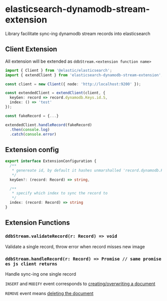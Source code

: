 # elasticsearch-dynamodb-stream-extension
Library facilitate sync-ing dynamodb stream records into elasticsearch


## Client Extension

All extension will be extended as `ddbStream.<extension function name>`

```typescript
import { Client } from '@elastic/elasticsearch';
import { extendClient } from 'elasticsearch-dynamodb-stream-extension';

const client = new Client({ node: 'http://localhost:9200' });

const extendedClient = extendClient(client, {
  keyGen: record => record.dynamodb.Keys.id.S,
  index: () => 'test'
});

const fakeRecord = {...}

extendedClient.handleRecord(fakeRecord)
  .then(console.log)
  .catch(console.error)

```
## Extension config
```typescript
export interface ExtensionConfiguration {
  /**
   * genereate id, by default it hashes unmarshalled 'record.dynamodb.Keys'
   */
  keyGen?: (record: Record) => string,

  /**
   * specify which index to sync the record to
   */
  index: (record: Record) => string
}
```

## Extension Functions

### `ddbStream.validateRecord(r: Record) => void`

Validate a single record, throw error when record misses new image

### `ddbStream.handleRecord(r: Record) => Promise // same promise es js client returns`

Handle sync-ing one single record

`INSERT` and `MODIFY` event corresponds to [creating/overwriting a document](https://www.elastic.co/guide/en/elasticsearch/reference/current/docs-index_.html)

`REMOVE` event means [deleting the document](https://www.elastic.co/guide/en/elasticsearch/reference/current/docs-delete.html)
